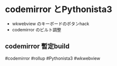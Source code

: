 # codemirror とPythonista3

- wkwebview のキーボードのボタンhack
- codemirror のビルト調整

## codemirror 暫定build



#codemirror #rollup #Pythonista3 #wkwebview 